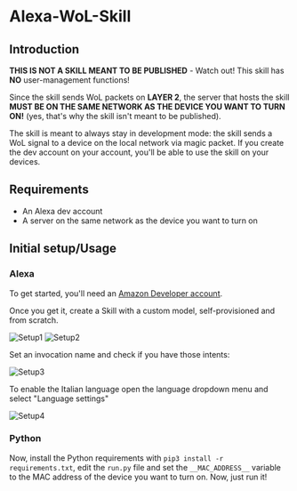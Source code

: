 # Alexa-WoL-Skill
## Introduction
**THIS IS NOT A SKILL MEANT TO BE PUBLISHED** - Watch out! This skill has **NO** user-management functions!

Since the skill sends WoL packets on **LAYER 2**, the server that hosts the skill **MUST BE ON THE SAME NETWORK AS THE DEVICE YOU WANT TO TURN ON!** (yes, that's why the skill isn't meant to be published).

The skill is meant to always stay in development mode: the skill sends a WoL signal to a device on the local network via magic packet. If you create the dev account on your account, you'll be able to use the skill on your devices.

## Requirements
- An Alexa dev account
- A server on the same network as the device you want to turn on

## Initial setup/Usage
### Alexa
To get started, you'll need an [Amazon Developer account](https://developer.amazon.com/en-US/docs/alexa/ask-overviews/create-developer-account.html).

Once you get it, create a Skill with a custom model, self-provisioned and from scratch.

![Setup1](https://user-images.githubusercontent.com/22529815/188335765-61338a20-9825-49fd-acf3-80bb9b6c1e0a.png)
![Setup2](https://user-images.githubusercontent.com/22529815/188335793-a6f1b9d8-8476-44e0-a0e3-ac09ba4c2f6e.png)

Set an invocation name and check if you have those intents:

![Setup3](https://user-images.githubusercontent.com/22529815/188335909-5ee770f8-b5ef-48da-8a4d-38b7c32aab3d.png)

To enable the Italian language open the language dropdown menu and select "Language settings"

![Setup4](https://user-images.githubusercontent.com/22529815/188335962-815cc9d4-884b-4f7e-8ad8-6fffd78688f1.png)

### Python
Now, install the Python requirements with `pip3 install -r requirements.txt`, edit the `run.py` file and set the `__MAC_ADDRESS__` variable to the MAC address of the device you want to turn on. Now, just run it!
